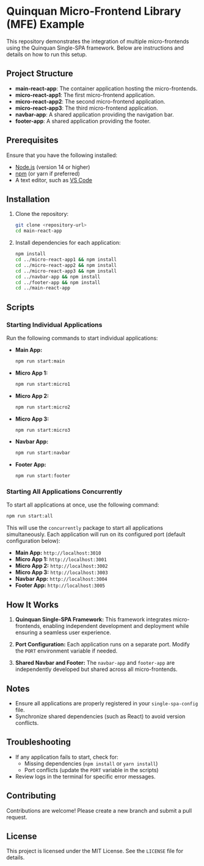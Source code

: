 # Quinquan Micro-Frontend Library (MFE) Example

This repository demonstrates the integration of multiple micro-frontends using the Quinquan Single-SPA framework. Below are instructions and details on how to run this setup.

## Project Structure

- **main-react-app**: The container application hosting the micro-frontends.
- **micro-react-app1**: The first micro-frontend application.
- **micro-react-app2**: The second micro-frontend application.
- **micro-react-app3**: The third micro-frontend application.
- **navbar-app**: A shared application providing the navigation bar.
- **footer-app**: A shared application providing the footer.

## Prerequisites

Ensure that you have the following installed:

- [Node.js](https://nodejs.org/) (version 14 or higher)
- [npm](https://www.npmjs.com/) (or yarn if preferred)
- A text editor, such as [VS Code](https://code.visualstudio.com/)

## Installation

1. Clone the repository:
   ```bash
   git clone <repository-url>
   cd main-react-app
   ```

2. Install dependencies for each application:
   ```bash
   npm install
   cd ../micro-react-app1 && npm install
   cd ../micro-react-app2 && npm install
   cd ../micro-react-app3 && npm install
   cd ../navbar-app && npm install
   cd ../footer-app && npm install
   cd ../main-react-app
   ```

## Scripts

### Starting Individual Applications

Run the following commands to start individual applications:

- **Main App:**
  ```bash
  npm run start:main
  ```

- **Micro App 1:**
  ```bash
  npm run start:micro1
  ```

- **Micro App 2:**
  ```bash
  npm run start:micro2
  ```

- **Micro App 3:**
  ```bash
  npm run start:micro3
  ```

- **Navbar App:**
  ```bash
  npm run start:navbar
  ```

- **Footer App:**
  ```bash
  npm run start:footer
  ```

### Starting All Applications Concurrently

To start all applications at once, use the following command:

```bash
npm run start:all
```

This will use the `concurrently` package to start all applications simultaneously. Each application will run on its configured port (default configuration below):

- **Main App:** `http://localhost:3010`
- **Micro App 1:** `http://localhost:3001`
- **Micro App 2:** `http://localhost:3002`
- **Micro App 3:** `http://localhost:3003`
- **Navbar App:** `http://localhost:3004`
- **Footer App:** `http://localhost:3005`

## How It Works

1. **Quinquan Single-SPA Framework:**
   This framework integrates micro-frontends, enabling independent development and deployment while ensuring a seamless user experience.

2. **Port Configuration:**
   Each application runs on a separate port. Modify the `PORT` environment variable if needed.

3. **Shared Navbar and Footer:**
   The `navbar-app` and `footer-app` are independently developed but shared across all micro-frontends.

## Notes

- Ensure all applications are properly registered in your `single-spa-config` file.
- Synchronize shared dependencies (such as React) to avoid version conflicts.

## Troubleshooting

- If any application fails to start, check for:
  - Missing dependencies (`npm install` or `yarn install`)
  - Port conflicts (update the `PORT` variable in the scripts)
- Review logs in the terminal for specific error messages.

## Contributing

Contributions are welcome! Please create a new branch and submit a pull request.

## License

This project is licensed under the MIT License. See the `LICENSE` file for details.
